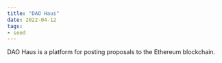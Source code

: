 ```yaml
---
title: "DAO Haus"
date: 2022-04-12
tags:
- seed
---
```


DAO Haus is a platform for posting proposals to the Ethereum blockchain.


